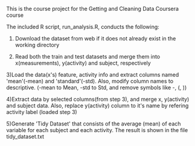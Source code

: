 This is the course project for the Getting and Cleaning Data Coursera course

The included R script, run_analysis.R, conducts the following:

  1) Download the dataset from web if it does not already exist in the working directory
  
  2) Read both the train and test datasets and merge them into x(measurements), y(activity) and subject, respectively
  
  3)Load the data(x's) feature, activity info and extract columns named 'mean'(-mean) and 'standard'(-std). Also, modify column names to descriptive. (-mean to Mean, -std to Std,     and remove symbols like -, (, ))
  
  4)Extract data by selected columns(from step 3), and merge x, y(activity) and subject data. Also, replace y(activity) column to it's name by refering activity label (loaded step     3)
   
   5)Generate 'Tidy Dataset' that consists of the average (mean) of each variable for each subject and each activity. The result is shown in the file tidy_dataset.txt
